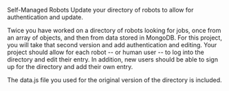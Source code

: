 Self-Managed Robots
Update your directory of robots to allow for authentication and update.

Twice you have worked on a directory of robots looking for jobs, once from an array of objects, and then from data stored in MongoDB. For this project, you will take that second version and add authentication and editing. Your project should allow for each robot -- or human user -- to log into the directory and edit their entry. In addition, new users should be able to sign up for the directory and add their own entry.

The data.js file you used for the original version of the directory is included.